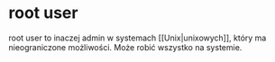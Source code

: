# root user
root user to inaczej admin w systemach [[Unix|unixowych]], który ma nieograniczone możliwości.
Może robić wszystko na systemie.
